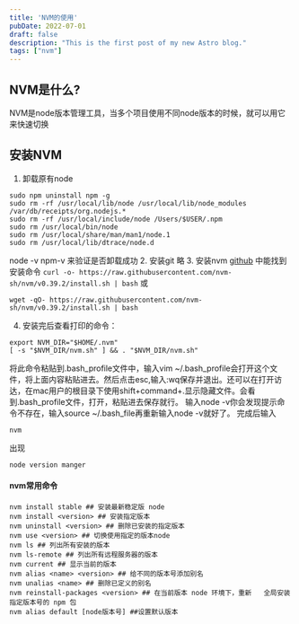 ```yaml
---
title: 'NVM的使用'
pubDate: 2022-07-01
draft: false
description: "This is the first post of my new Astro blog."
tags: ["nvm"]
---
```


## NVM是什么?
NVM是node版本管理工具，当多个项目使用不同node版本的时候，就可以用它来快速切换
## 安装NVM
1. 卸载原有node
```
sudo npm uninstall npm -g
sudo rm -rf /usr/local/lib/node /usr/local/lib/node_modules /var/db/receipts/org.nodejs.*
sudo rm -rf /usr/local/include/node /Users/$USER/.npm
sudo rm /usr/local/bin/node
sudo rm /usr/local/share/man/man1/node.1
sudo rm /usr/local/lib/dtrace/node.d
```
node -v npm-v 来验证是否卸载成功
2. 安装git
略
3. 安装nvm
[github](https://github.com/nvm-sh/nvm) 中能找到安装命令
``
curl -o- https://raw.githubusercontent.com/nvm-sh/nvm/v0.39.2/install.sh | bash
``
或
```
wget -qO- https://raw.githubusercontent.com/nvm-sh/nvm/v0.39.2/install.sh | bash
```
4. 安装完后查看打印的命令：
```
export NVM_DIR="$HOME/.nvm"
[ -s "$NVM_DIR/nvm.sh" ] && . "$NVM_DIR/nvm.sh"
```
将此命令粘贴到.bash_profile文件中，输入vim ~/.bash_profile会打开这个文件，将上面内容粘贴进去。然后点击esc,输入:wq保存并退出。还可以在打开访达，在mac用户的根目录下使用shift+command+.显示隐藏文件。会看到.bash_profile文件，打开，粘贴进去保存就行。
输入node -v你会发现提示命令不存在，输入source ~/.bash_file再重新输入node -v就好了。
完成后输入
```
nvm
```
出现
```
node version manger
```

#### nvm常用命令
```
nvm install stable ## 安装最新稳定版 node
nvm install <version> ## 安装指定版本
nvm uninstall <version> ## 删除已安装的指定版本
nvm use <version> ## 切换使用指定的版本node
nvm ls ## 列出所有安装的版本
nvm ls-remote ## 列出所有远程服务器的版本
nvm current ## 显示当前的版本
nvm alias <name> <version> ## 给不同的版本号添加别名
nvm unalias <name> ## 删除已定义的别名
nvm reinstall-packages <version> ## 在当前版本 node 环境下，重新   全局安装指定版本号的 npm 包
nvm alias default [node版本号] ##设置默认版本
```



